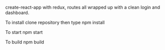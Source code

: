 create-react-app with redux, routes all wrapped up with a clean login and dashboard.

To install clone repository then type
npm install

To start
npm start

To build
npm build
